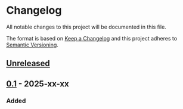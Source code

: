 # Changelog
All notable changes to this project will be documented in this file.

The format is based on [Keep a Changelog](http://keepachangelog.com/en/1.0.0/)
and this project adheres to [Semantic Versioning](http://semver.org/spec/v2.0.0.html).

## [Unreleased]
## [0.1] - 2025-xx-xx
### Added


[Unreleased]: https://github.com/openscilab/opr/compare/v0.1...dev
[0.1]: https://github.com/openscilab/opr/compare/277cd75...v0.1